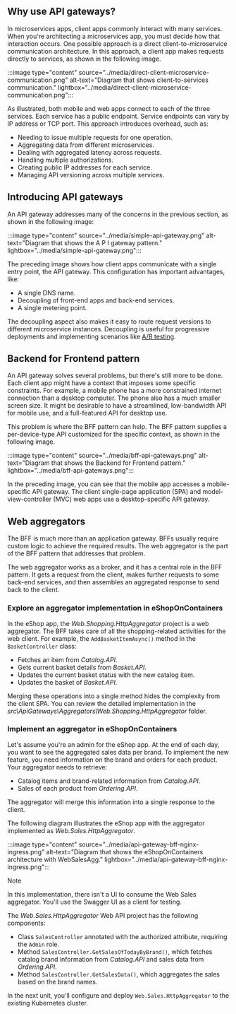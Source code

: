 ## Why use API gateways?

In microservices apps, client apps commonly interact with many services. When you're architecting a microservices app, you must decide how that interaction occurs. One possible approach is a direct client-to-microservice communication architecture. In this approach, a client app makes requests directly to services, as shown in the following image.

:::image type="content" source="../media/direct-client-microservice-communication.png" alt-text="Diagram that shows client-to-services communication." lightbox="../media/direct-client-microservice-communication.png":::

As illustrated, both mobile and web apps connect to each of the three services. Each service has a public endpoint. Service endpoints can vary by IP address or TCP port. This approach introduces overhead, such as:

- Needing to issue multiple requests for one operation.
- Aggregating data from different microservices.
- Dealing with aggregated latency across requests.
- Handling multiple authorizations.
- Creating public IP addresses for each service.
- Managing API versioning across multiple services.

## Introducing API gateways

An API gateway addresses many of the concerns in the previous section, as shown in the following image:

:::image type="content" source="../media/simple-api-gateway.png" alt-text="Diagram that shows the A P I gateway pattern." lightbox="../media/simple-api-gateway.png":::

The preceding image shows how client apps communicate with a single entry point, the API gateway. This configuration has important advantages, like:

- A single DNS name.
- Decoupling of front-end apps and back-end services.
- A single metering point.

The decoupling aspect also makes it easy to route request versions to different microservice instances. Decoupling is useful for progressive deployments and implementing scenarios like [A/B testing](https://en.wikipedia.org/wiki/A/B_testing).

## Backend for Frontend pattern

An API gateway solves several problems, but there's still more to be done. Each client app might have a context that imposes some specific constraints. For example, a mobile phone has a more constrained internet connection than a desktop computer. The phone also has a much smaller screen size. It might be desirable to have a streamlined, low-bandwidth API for mobile use, and a full-featured API for desktop use.

This problem is where the BFF pattern can help. The BFF pattern supplies a per-device-type API customized for the specific context, as shown in the following image.

:::image type="content" source="../media/bff-api-gateways.png" alt-text="Diagram that shows the Backend for Frontend pattern." lightbox="../media/bff-api-gateways.png":::

In the preceding image, you can see that the mobile app accesses a mobile-specific API gateway. The client single-page application (SPA) and model-view-controller (MVC) web apps use a desktop-specific API gateway.

## Web aggregators

The BFF is much more than an application gateway. BFFs usually require custom logic to achieve the required results. The web aggregator is the part of the BFF pattern that addresses that problem. 

The web aggregator works as a broker, and it has a central role in the BFF pattern. It gets a request from the client, makes further requests to some back-end services, and then assembles an aggregated response to send back to the client.

### Explore an aggregator implementation in eShopOnContainers

In the eShop app, the *Web.Shopping.HttpAggregator* project is a web aggregator. The BFF takes care of all the shopping-related activities for the web client. For example, the `AddBasketItemAsync()` method in the `BasketController` class:

- Fetches an item from *Catalog.API*.
- Gets current basket details from *Basket.API*.
- Updates the current basket status with the new catalog item.
- Updates the basket of *Basket.API*.

Merging these operations into a single method hides the complexity from the client SPA. You can review the detailed implementation in the *src\ApiGateways\Aggregators\Web.Shopping.HttpAggregator* folder.

### Implement an aggregator in eShopOnContainers

Let's assume you're an admin for the eShop app. At the end of each day, you want to see the aggregated sales data per brand. To implement the new feature, you need information on the brand and orders for each product. Your aggregator needs to retrieve:

- Catalog items and brand-related information from *Catalog.API*.
- Sales of each product from *Ordering.API*.

The aggregator will merge this information into a single response to the client. 

The following diagram illustrates the eShop app with the aggregator implemented as *Web.Sales.HttpAggregator*.

:::image type="content" source="../media/api-gateway-bff-nginx-ingress.png" alt-text="Diagram that shows the eShopOnContainers architecture with WebSalesAgg." lightbox="../media/api-gateway-bff-nginx-ingress.png":::

> [!NOTE]
> In this implementation, there isn't a UI to consume the Web Sales aggregator. You'll use the Swagger UI as a client for testing.

The *Web.Sales.HttpAggregator* Web API project has the following components:

- Class `SalesController` annotated with the authorized attribute, requiring the `Admin` role.
- Method `SalesController.GetSalesOfTodayByBrand()`, which fetches catalog brand information from *Catalog.API* and sales data from *Ordering.API*.
- Method `SalesController.GetSalesData()`, which aggregates the sales based on the brand names.

In the next unit, you'll configure and deploy `Web.Sales.HttpAggregator` to the existing Kubernetes cluster.
